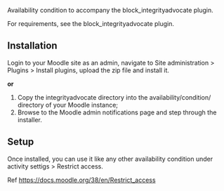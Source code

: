 Availability condition to accompany the block_integrityadvocate plugin.

For requirements, see the block_integrityadvocate plugin.

## Installation ##
Login to your Moodle site as an admin, navigate to Site administration > Plugins > Install plugins, upload the zip file and install it.

**or**

1. Copy the integrityadvocate directory into the availability/condition/ directory of your Moodle instance;
2. Browse to the Moodle admin notifications page and step through the installer.

## Setup ##
Once installed, you can use it like any other availability condition under activity settigs > Restrict access.

Ref https://docs.moodle.org/38/en/Restrict_access